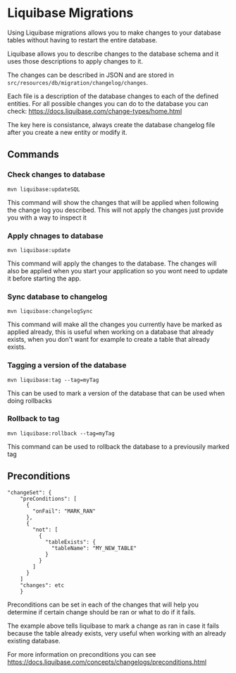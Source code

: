 # Liquibase Migrations
Using Liquibase migrations allows you to make changes to your database tables without having to restart the entire database.

Liquibase allows you to describe changes to the database schema and it uses those descriptions to apply changes to it.

The changes can be described in JSON and are stored in `src/resources/db/migration/changelog/changes`.

Each file is a description of the database changes to each of the defined entities. For all possible changes you can do to the database you can check: https://docs.liquibase.com/change-types/home.html

The key here is consistance, always create the database changelog file after you create a new entity or modify it.

## Commands

### Check changes to database
```
mvn liquibase:updateSQL
```
This command will show the changes that will be applied when following the change log you described. This will not apply the changes just provide you with a way to inspect it

### Apply chnages to database
```
mvn liquibase:update
```
This command will apply the changes to the database. The changes will also be applied when you start your application so you wont need to update it before starting the app.

### Sync database to changelog
```
mvn liquibase:changelogSync
```
This command will make all the changes you currently have be marked as applied already, this is useful when working on a database that already exists, when you don't want for example to create a table that already exists.

### Tagging a version of the database
```
mvn liquibase:tag --tag=myTag
```
This can be used to mark a version of the database that can be used when doing rollbacks

### Rollback to tag
```
mvn liquibase:rollback --tag=myTag
```
This command can be used to rollback the database to a previousily marked tag

## Preconditions
```
"changeSet": {
    "preConditions": [
      {
        "onFail": "MARK_RAN"
      },
      {
        "not": [
          {
            "tableExists": {
              "tableName": "MY_NEW_TABLE"
            }
          }
        ]
      }
    ]
    "changes": etc
    }
``` 
Preconditions can be set in each of the changes that will help you determine if certain change should be ran or what to do if it fails.

The example above tells liquibase to mark a change as ran in case it fails because the table already exists, very useful when working with an already existing database.

For more information on preconditions you can see https://docs.liquibase.com/concepts/changelogs/preconditions.html

